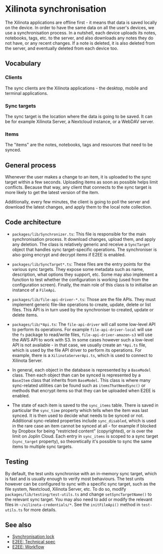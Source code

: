 # Xilinota synchronisation

The Xilinota applications are offline first - it means that data is saved locally on the device. In order to have the same data on all the user's devices, we use a synchronisation process. In a nutshell, each device uploads its notes, notebooks, tags, etc. to the server, and also downloads any notes they do not have, or any recent changes. If a note is deleted, it is also deleted from the server, and eventually deleted from each device too.

## Vocabulary

### Clients

The sync clients are the Xilinota applications - the desktop, mobile and terminal applications.

### Sync targets

The sync target is the location where the data is going to be saved. It can be for example Xilinota Server, a Nextcloud instance, or a WebDAV server.

### Items

The "items" are the notes, notebooks, tags and resources that need to be synced.

## General process

Whenever the user makes a change to an item, it is uploaded to the sync target within a few seconds. Uploading items as soon as possible helps limit conflicts. Because that way, any client that connects to the sync target is more likely to get the latest version of the item.

Additionally, every few minutes, the client is going to poll the server and download the latest changes, and apply them to the local note collection.

## Code architecture

- `packages/lib/Synchronizer.ts`: This file is responsible for the main synchronisation process. It download changes, upload them, and apply any deletion. The class is relatively generic and receive a `SyncTarget` object that handles sync target-specific operations. The synchroniser is also going encrypt and decrypt items if E2EE is enabled.

- `packages/lib/SyncTarget*.ts`: These files are the entry points for the various sync targets. They expose some metadata such as name, description, what options they support, etc. Some may also implement a function to test whether the configuration is working (used from the configuration screen). Finally, the main role of this class is to initialise an instance of a `FileApi`.

- `packages/lib/file-api-driver-*.ts`: Those are the file APIs. They must implement generic file-like operations to create, update, delete or list files. This API is in turn used by the synchroniser to created, update or delete items.

- `packages/lib/*Api.ts`: The `file-api-driver` will call some low-level API to perform its operations. For example `file-api-driver-local` will use the `fs` package to read/write files, `file-api-driver-amazon-s3` will use the AWS API to work with S3. In some cases however such a low-level API is not available - in that case, we usually create an `*Api.ts` file, which is used by the file API driver to perform its operations. For example, there is a `XilinotaServerApi.ts`, which is used to connect to Xilinota Server.

- In general, each object in the database is represented by a `BaseModel` class. Then each object than can be synced is represented by a `BaseItem` class that inherits from `BaseModel`. This class is where many sync-related utilities can be found such as `itemsThatNeedSync()` or methods that encrypt items so that they can be uploaded when E2EE is enabled.

- The state of each item is saved to the `sync_items` table. There is saved in particular the `sync_time` property which tells when the item was last synced. It is then used to decide what needs to be synced or not. Additional sync-related properties include `sync_disabled`, which is used in the rare case an item cannot be synced at all - for example if blocked by Dropbox for being "restricted content" (copyrighted), or is over the limit on Joplin Cloud. Each entry in `sync_items` is scoped to a sync target (`sync_target` property), so theoretically it's possible to sync the same items to multiple sync targets.

## Testing

By default, the test units synchronise with an in-memory sync target, which is fast and is usually enough to verify most behaviours. The test units however can be configured to sync with a specific sync target, such as the file system, Nextcloud, Xilinota Server, etc. To do so, modify `packages/lib/testing/test-utils.ts` and change `setSyncTargetName()` to the relevant sync target. You may also need to add or modify the relevant files in `~/xilinota-credentials/*`. See the `initFileApi()` method in `test-utils.ts` for more details.

## See also

- [Synchronisation lock](https://github.com/XilinJia/Xilinota/blob/main/readme/dev/spec/sync_lock.md)
- [E2EE: Technical spec](https://github.com/XilinJia/Xilinota/blob/main/readme/dev/spec/e2ee.md)
- [E2EE: Workflow](https://github.com/XilinJia/Xilinota/blob/main/readme/dev/spec/e2ee/workflow.md)
